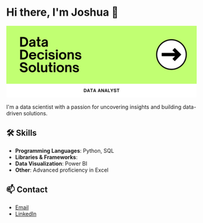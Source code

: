 # Hi there, I'm Joshua 👋

![Profile Picture](Banner.png)

I'm a data scientist with a passion for uncovering insights and building data-driven solutions.

## 🛠️ Skills
- **Programming Languages**: Python, SQL
- **Libraries & Frameworks**: 
- **Data Visualization**: Power BI
- **Other**: Advanced proficiency in Excel

## 📫 Contact
- [Email](mailto:alberto.mendez1710@gmail.com)
- [LinkedIn](<https://www.linkedin.com/in/albertoromero-dataanalyst>)
